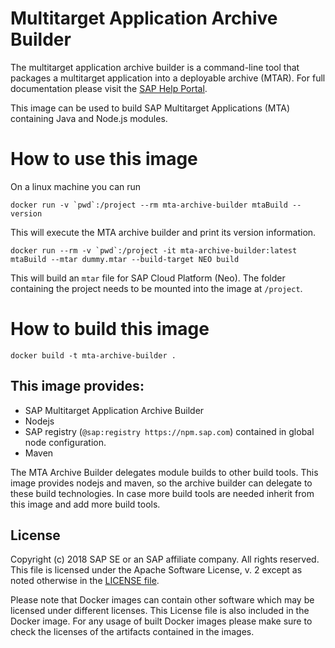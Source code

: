 # Multitarget Application Archive Builder
The multitarget application archive builder is a command-line tool that packages a multitarget application into a deployable archive (MTAR). For full documentation please visit the [SAP Help Portal](https://help.sap.com/viewer/58746c584026430a890170ac4d87d03b/Cloud/en-US/ba7dd5a47b7a4858a652d15f9673c28d.html).

This image can be used to build SAP Multitarget Applications (MTA) containing Java and Node.js modules.

# How to use this image

On a linux machine you can run 

```
docker run -v `pwd`:/project --rm mta-archive-builder mtaBuild --version
```

This will execute the MTA archive builder and print its version information.

```
docker run --rm -v `pwd`:/project -it mta-archive-builder:latest mtaBuild --mtar dummy.mtar --build-target NEO build
```

This will build an `mtar` file for SAP Cloud Platform (Neo). The folder containing the project needs to be mounted into the image at `/project`.

# How to build this image

`docker build -t mta-archive-builder .`

## This image provides:

- SAP Multitarget Application Archive Builder
- Nodejs
- SAP registry (`@sap:registry https://npm.sap.com`) contained in global node configuration.
- Maven

The MTA Archive Builder delegates module builds to other build tools. This image provides nodejs and maven, so the archive builder can delegate
to these build technologies. In case more build tools are needed inherit from this image and
add more build tools.

## License

Copyright (c) 2018 SAP SE or an SAP affiliate company. All rights reserved.
This file is licensed under the Apache Software License, v. 2 except as noted
otherwise in the [LICENSE file][license].

Please note that Docker images can contain other software which may be licensed under different licenses. This License file is also included in the Docker image. For any usage of built Docker images please make sure to check the licenses of the artifacts contained in the images.

[license]: https://github.com/SAP/devops-docker-images/blob/master/LICENSE

